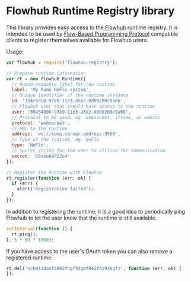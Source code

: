 Flowhub Runtime Registry library
================================

This library provides easy access to the [Flowhub](http://flowhub.io) runtime registry. It is intended to be used by [Flow-Based Programming Protocol](http://noflojs.org/documentation/protocol/) compatible clients to register themselves available for Flowhub users.

Usage:

```javascript
var flowhub = require('flowhub-registry');

// Prepare runtime information
var rt = new flowhub.Runtime({
  // Human-readable label for the runtime
  label: 'My home NoFlo system',
  // Unique identifier of the runtime instance
  id: '754c5dc0-97e9-11e3-a5e2-0800200c9a66',
  // Flowhub user that should have access to the runtime
  user: '89454800-97e9-11e3-a5e2-0800200c9a66',
  // Protocol to be used, eg. websocket, iframe, or webrtc
  protocol: 'websocket',
  // URL to the runtime
  address: 'ws://some.server.address:3569',
  // Type of the runtime, eg. NoFlo
  type: 'NoFlo',
  // Secret string for the user to utilize for communication
  secret: 'C6sxubeP22u4'
});

// Register the Runtime with Flowhub
rt.register(function (err, ok) {
  if (err) {
    alert('Registration failed');
  }
});
```

In addition to registering the runtime, it is a good idea to periodically ping Flowhub to let the user know that the runtime is still available.

```javascript
setInterval(function () {
  rt.ping();
}, 5 * 60 * 1000);
```

If you have access to the user's OAuth token you can also remove a registered runtime:

```javascript
rt.del('nch9138ohf2892fhgf92g8f942fh2938gf3', function (err, ok) {
});
```
